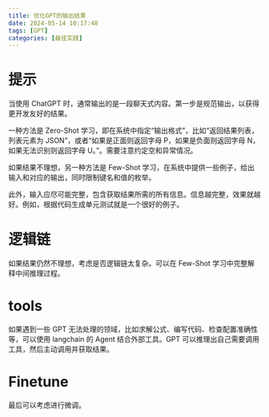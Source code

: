 ```yaml
---
title: 优化GPT的输出结果
date: 2024-05-14 10:17:48
tags: [GPT]
categories: [最佳实践]
---
```


# 提示
当使用 ChatGPT 时，通常输出的是一段聊天式内容。第一步是规范输出，以获得更开发友好的结果。

一种方法是 Zero-Shot 学习，即在系统中指定“输出格式”，比如“返回结果列表，列表元素为 JSON”，或者“如果是正面则返回字母 P，如果是负面则返回字母 N，如果无法识别则返回字母 U。”。需要注意约定空和异常情况。

如果结果不理想，另一种方法是 Few-Shot 学习，在系统中提供一些例子，给出输入和对应的输出，同时限制键名和值的枚举。

此外，输入应尽可能完整，包含获取结果所需的所有信息。信息越完整，效果就越好。例如，根据代码生成单元测试就是一个很好的例子。

# 逻辑链
如果结果仍然不理想，考虑是否逻辑链太复杂。可以在 Few-Shot 学习中完整解释中间推理过程。

# tools
如果遇到一些 GPT 无法处理的领域，比如求解公式、编写代码、检查配置准确性等，可以使用 langchain 的 Agent 结合外部工具。GPT 可以推理出自己需要调用工具，然后主动调用并获取结果。


# Finetune
最后可以考虑进行微调。